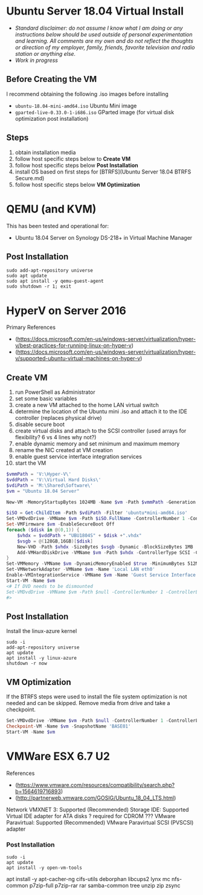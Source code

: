 # Ubuntu Server 18.04 Virtual Install

-  *Standard disclaimer: do not assume I know what I am doing or any instructions below should be used outside of personal experimentation and learning. All comments are my own and do not reflect the thoughts or direction of my employer, family, friends, favorite television and radio station or anything else.*
-  *Work in progress*

## Before Creating the VM

I recommend obtaining the following .iso images before installing

-  `ubuntu-18.04-mini-amd64.iso` Ubuntu Mini image
-  `gparted-live-0.33.0-1-i686.iso` GParted image (for virtual disk optimization post installation)

## Steps

1.  obtain installation media
2.  follow host specific steps below to **Create VM**
3.  follow host specific steps below **Post Installation**
4.  install OS based on first steps for [BTRFS](Ubuntu Server 18.04 BTRFS Secure.md)
5.  follow host specific steps below **VM Optimization**

# QEMU (and KVM)

This has been tested and operational for:

-  Ubuntu 18.04 Server on Synology DS-218+ in Virtual Machine Manager

## Post Installation

```Shell
sudo add-apt-repository universe
sudo apt update
sudo apt install -y qemu-guest-agent
sudo shutdown -r 1; exit
```

# HyperV on Server 2016

Primary References

-  (https://docs.microsoft.com/en-us/windows-server/virtualization/hyper-v/best-practices-for-running-linux-on-hyper-v)
-  (https://docs.microsoft.com/en-us/windows-server/virtualization/hyper-v/supported-ubuntu-virtual-machines-on-hyper-v)

## Create VM

1.  run PowerShell as Administrator
2.  set some basic variables
3.  create a new VM attached to the home LAN virtual switch
4.  determine the location of the Ubuntu mini .iso and attach it to the IDE controller (replaces physical drive)
5.  disable secure boot
6.  create virtual disks and attach to the SCSI controller (used arrays for flexibility? 6 vs 4 lines why not?)
7.  enable dynamic memory and set minimum and maximum memory
8.  rename the NIC created at VM creation
9.  enable guest service interface integration services
10. start the VM

```PowerShell
$vmmPath = 'V:\Hyper-V\'
$vddPath = 'V:\Virtual Hard Disks\'
$vdiPath = 'M:\Shared\Software\'
$vm = "Ubuntu 18.04 Server"

New-VM -MemoryStartupBytes 1024MB -Name $vm -Path $vmmPath -Generation 2 -SwitchName 'vSwitch External Home LAN'

$iSO = Get-ChildItem -Path $vdiPath -Filter 'ubuntu*mini-amd64.iso'
Set-VMDvdDrive -VMName $vm -Path $iSO.FullName -ControllerNumber 1 -ControllerLocation 0
Set-VMFirmware $vm -EnableSecureBoot Off
foreach ($disk in @(0,1)) {
    $vhdx = $vddPath + "UBU1804S" + $disk +".vhdx"
    $vsgb = @(128GB,16GB)[$disk]
    New-VHD -Path $vhdx -SizeBytes $vsgb -Dynamic -BlockSizeBytes 1MB
    Add-VMHardDiskDrive -VMName $vm -Path $vhdx -ControllerType SCSI -ControllerNumber 0 -ControllerLocation $disk
}
Set-VMMemory -VMName $vm -DynamicMemoryEnabled $true -MinimumBytes 512MB -MaximumBytes 4GB
Set-VMNetworkAdapter -VMName $vm -Name 'Local LAN eth0'
Enable-VMIntegrationService -VMName $vm -Name 'Guest Service Interface'
Start-VM -Name $vm
<# If DVD needs to be dismounted
Set-VMDvdDrive -VMName $vm -Path $null -ControllerNumber 1 -ControllerLocation 0
#>
```

## Post Installation

Install the linux-azure kernel

```Shell
sudo -i
add-apt-repository universe
apt update
apt install -y linux-azure
shutdown -r now
```

## VM Optimization

If the BTRFS steps were used to install the file system optimization is not needed and can be skipped. Remove media from drive and take a checkpoint.

```PowerShell
Set-VMDvdDrive -VMName $vm -Path $null -ControllerNumber 1 -ControllerLocation 0
Checkpoint-VM -Name $vm -SnapshotName 'BASE01'
Start-VM -Name $vm
```

# VMWare ESX 6.7 U2

References

-  (https://www.vmware.com/resources/compatibility/search.php?b=1564619716893)
-  (http://partnerweb.vmware.com/GOSIG/Ubuntu_18_04_LTS.html)

Network VMXNET 3: Supported (Recommended)
Storage
IDE:	Supported	Virtual IDE adapter for ATA disks ? required for CDROM ???
VMware Paravirtual:	Supported (Recommended)	VMware Paravirtual SCSI (PVSCSI) adapter

### Post Installation

```Shell
sudo -i
apt update
apt install -y open-vm-tools
```


apt install -y apt-cacher-ng cifs-utils deborphan libcups2 lynx mc nfs-common p7zip-full p7zip-rar rar samba-common tree unzip zip zsync